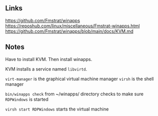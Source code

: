 ## Links
https://github.com/Fmstrat/winapps
https://reposhub.com/linux/miscellaneous/Fmstrat-winapps.html
https://github.com/Fmstrat/winapps/blob/main/docs/KVM.md

## Notes

Have to install KVM. Then install winapps. 

KVM installs a service named `libvirtd`.

  `virt-manager` is the graphical virtual machine manager
  `virsh` is the shell manager
  
  `bin/winapps check` from ~/winapps/ directory checks to make sure `RDPWindows` is started
  
  `virsh start RDPWindows` starts the virtual machine
  
